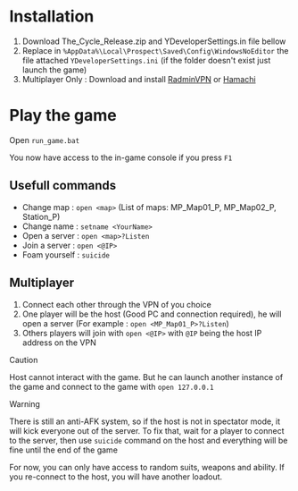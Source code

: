 # Installation

1. Download The_Cycle_Release.zip and YDeveloperSettings.in file bellow
2. Replace in `%AppData%\Local\Prospect\Saved\Config\WindowsNoEditor` the file attached `YDeveloperSettings.ini` (if the folder doesn't exist just launch the game)
3. Multiplayer Only : Download and install [RadminVPN](https://www.radmin-vpn.com/fr/) or [Hamachi](https://vpn.net/)

# Play the game

Open `run_game.bat`

You now have access to the in-game console if you press `F1`

## Usefull commands

- Change map : `open <map>` (List of maps: MP_Map01_P, MP_Map02_P, Station_P)
- Change name : `setname <YourName>`
- Open a server : `open <map>?Listen`
- Join a server : `open <@IP>`
- Foam yourself : `suicide` 

## Multiplayer

1. Connect each other through the VPN of you choice 
2. One player will be the host (Good PC and connection required), he will open a server (For example : `open <MP_Map01_P>?Listen`)
3. Others players will join with `open <@IP>` with `@IP` being the host IP address on the VPN

> [!CAUTION]
> Host cannot interact with the game. But he can launch another instance of the game and connect to the game with `open 127.0.0.1`

> [!WARNING]
> There is still an anti-AFK system, so if the host is not in spectator mode, it will kick everyone out of the server. To fix that, wait for a player to connect to the server, then use `suicide` command on the host and everything will be fine until the end of the game

For now, you can only have access to random suits, weapons and ability. If you re-connect to the host, you will have another loadout.
